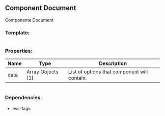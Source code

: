 ## Component Document
Componente Document

### Template:
```html


```
### Properties:
| Name          | Type          | Description  |
| ------------- | ------------- | -------------|
| data   | Array Objects [1]       | List of options that component will contain. |

```json 

```
### Dependencies

+ evc-tags
